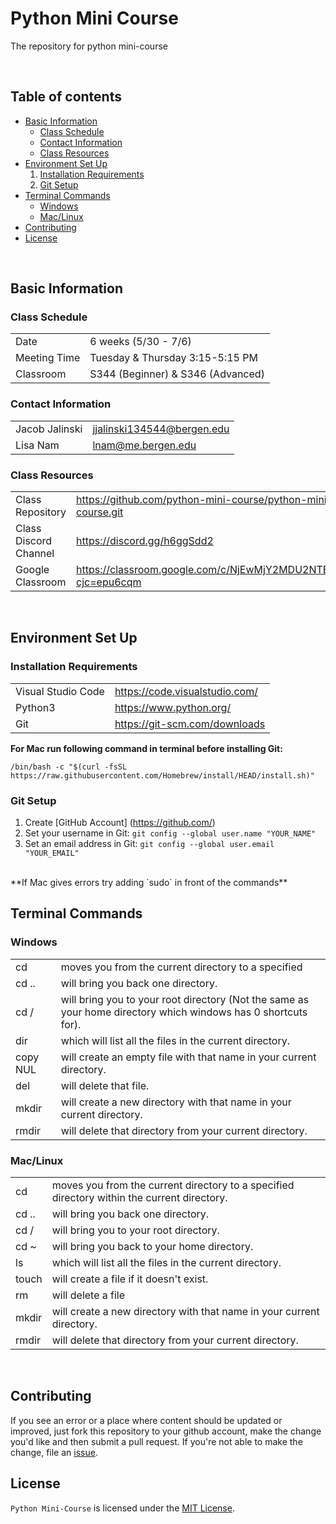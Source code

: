 # Python Mini Course
The repository for python mini-course 

<br/>

## Table of contents
* [Basic Information](#basic-information)
  - [Class Schedule](#class-schedule)
  - [Contact Information](#contact-information)
  - [Class Resources](#class-resources)
* [Environment Set Up](#environment-set-up)
  1. [Installation Requirements](#installation-requirements)
  2. [Git Setup](#git-setup)
* [Terminal Commands](#terminal-commands)
  - [Windows](#windows)
  - [Mac/Linux](#maclinux)
* [Contributing](#contributing)
* [License](#license)

<br/>

## Basic Information

### Class Schedule
|  | |
| ------------- | ------------- |
|Date| 6 weeks (5/30 - 7/6)|
|Meeting Time| Tuesday & Thursday 3:15-5:15 PM|
|Classroom| S344 (Beginner) & S346 (Advanced)|

### Contact Information
|  |  |
| ------------- | ------------- |
|Jacob Jalinski| jjalinski134544@bergen.edu |
|Lisa Nam| lnam@me.bergen.edu |

### Class Resources
|  |  |
| ------------- | ------------- |
|Class Repository|https://github.com/python-mini-course/python-mini-course.git|
|Class Discord Channel| https://discord.gg/h6ggSdd2|
|Google Classroom| https://classroom.google.com/c/NjEwMjY2MDU2NTE0?cjc=epu6cqm|

<br/>

## Environment Set Up

### Installation Requirements
|  |  |
| ------------- | ------------- |
|Visual Studio Code|https://code.visualstudio.com/|
|Python3| https://www.python.org/|
|Git| https://git-scm.com/downloads|

**For Mac run following command in terminal before installing Git:**
```
/bin/bash -c "$(curl -fsSL https://raw.githubusercontent.com/Homebrew/install/HEAD/install.sh)"
```

### Git Setup
1. Create [GitHub Account] (https://github.com/)
2. Set your username in Git: `git config --global user.name "YOUR_NAME"`
3. Set an email address in Git: `git config --global user.email "YOUR_EMAIL"`
  <br/>
**If Mac gives errors try adding `sudo` in front of the commands**

<br/>

## Terminal Commands
### Windows
|  |  |
| ------------- | ------------- |
|cd <directory>| moves you from the current directory to a specified |directory within the current directory.|
|cd ..| will bring you back one directory.|
|cd /| will bring you to your root directory (Not the same as your home directory which windows has 0 shortcuts for).|
|dir| which will list all the files in the current directory.|
|copy NUL <filename>| will create an empty file with that name in your current directory.|
|del <filename>| will delete that file.|
|mkdir <directoryname>| will create a new directory with that name in your current directory.|
|rmdir <directory>| will delete that directory from your current directory.|

### Mac/Linux
|  |  |
| ------------- | ------------- |
|cd <directory> |moves you from the current directory to a specified directory within the current directory.|
|cd .. |will bring you back one directory.|
|cd / |will bring you to your root directory.|
|cd ~ |will bring you back to your home directory.|
|ls |which will list all the files in the current directory.|
|touch <filename> |will create a file if it doesn't exist. |
|rm <filename> |will delete a file|
|mkdir <directoryname> |will create a new directory with that name in your current directory.|
|rmdir <directory> |will delete that directory from your current directory.|


<br/>

## Contributing

If you see an error or a place where content should be updated or improved, just fork this repository to your github account, make the change you'd like and then submit a pull request. If you're not able to make the change, file an [issue](https://github.com/python-mini-course/python-mini-course/issues/new).

## License

`Python Mini-Course` is licensed under the [MIT License](http://opensource.org/licenses/MIT).
